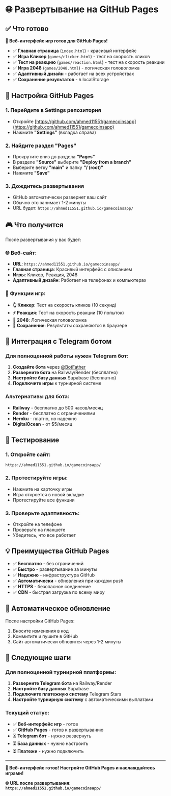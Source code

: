 # 🌐 Развертывание на GitHub Pages

## ✅ Что готово

**🎉 Веб-интерфейс игр готов для GitHub Pages!**

- ✅ **Главная страница** (`index.html`) - красивый интерфейс
- ✅ **Игра Кликер** (`games/clicker.html`) - тест на скорость кликов
- ✅ **Тест на реакцию** (`games/reaction.html`) - тест на скорость реакции
- ✅ **Игра 2048** (`games/2048.html`) - логическая головоломка
- ✅ **Адаптивный дизайн** - работает на всех устройствах
- ✅ **Сохранение результатов** - в localStorage

## 🚀 Настройка GitHub Pages

### 1. Перейдите в Settings репозитория
- Откройте [https://github.com/ahmed11551/gamecoinsapp](https://github.com/ahmed11551/gamecoinsapp)
- Нажмите **"Settings"** (вкладка справа)

### 2. Найдите раздел "Pages"
- Прокрутите вниз до раздела **"Pages"**
- В разделе **"Source"** выберите **"Deploy from a branch"**
- Выберите ветку **"main"** и папку **"/ (root)"**
- Нажмите **"Save"**

### 3. Дождитесь развертывания
- GitHub автоматически развернет ваш сайт
- Обычно это занимает 1-2 минуты
- URL будет: `https://ahmed11551.github.io/gamecoinsapp/`

## 🎮 Что получится

После развертывания у вас будет:

### 🌐 Веб-сайт:
- **URL**: `https://ahmed11551.github.io/gamecoinsapp/`
- **Главная страница**: Красивый интерфейс с описанием
- **Игры**: Кликер, Реакция, 2048
- **Адаптивный дизайн**: Работает на телефонах и компьютерах

### 🎯 Функции игр:
- **👆 Кликер**: Тест на скорость кликов (10 секунд)
- **⚡ Реакция**: Тест на скорость реакции (10 попыток)
- **🧩 2048**: Логическая головоломка
- **💾 Сохранение**: Результаты сохраняются в браузере

## 🤖 Интеграция с Telegram ботом

### Для полноценной работы нужен Telegram бот:

1. **Создайте бота** через [@BotFather](https://t.me/botfather)
2. **Разверните бота** на Railway/Render (бесплатно)
3. **Настройте базу данных** Supabase (бесплатно)
4. **Подключите игры** к турнирной системе

### Альтернативы для бота:
- **Railway** - бесплатно до 500 часов/месяц
- **Render** - бесплатно с ограничениями
- **Heroku** - платно, но надежно
- **DigitalOcean** - от $5/месяц

## 📱 Тестирование

### 1. Откройте сайт:
`https://ahmed11551.github.io/gamecoinsapp/`

### 2. Протестируйте игры:
- Нажмите на карточку игры
- Игра откроется в новой вкладке
- Протестируйте все функции

### 3. Проверьте адаптивность:
- Откройте на телефоне
- Проверьте на планшете
- Убедитесь, что все работает

## 💡 Преимущества GitHub Pages

- ✅ **Бесплатно** - без ограничений
- ✅ **Быстро** - развертывание за минуты
- ✅ **Надежно** - инфраструктура GitHub
- ✅ **Автоматически** - обновления при каждом push
- ✅ **HTTPS** - безопасное соединение
- ✅ **CDN** - быстрая загрузка по всему миру

## 🔄 Автоматическое обновление

После настройки GitHub Pages:
1. Вносите изменения в код
2. Коммитите и пушите в GitHub
3. Сайт автоматически обновится через 1-2 минуты

## 🎯 Следующие шаги

### Для полноценной турнирной платформы:

1. **Разверните Telegram бота** на Railway/Render
2. **Настройте базу данных** Supabase
3. **Подключите платежную систему** Telegram Stars
4. **Настройте турнирную систему** с автоматическими выплатами

### Текущий статус:
- ✅ **Веб-интерфейс игр** - готов
- ✅ **GitHub Pages** - готов к развертыванию
- ⏳ **Telegram бот** - нужно развернуть
- ⏳ **База данных** - нужно настроить
- ⏳ **Платежи** - нужно подключить

---

**🎉 Веб-интерфейс готов! Настройте GitHub Pages и наслаждайтесь играми!**

**🌐 URL после развертывания: `https://ahmed11551.github.io/gamecoinsapp/`**
